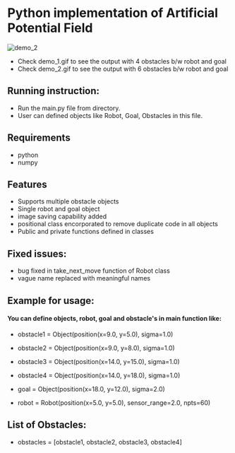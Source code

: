 # Python implementation of Artificial Potential Field

![demo_2](https://user-images.githubusercontent.com/37571161/57884778-ea902280-7842-11e9-809b-c175beb539f3.gif)

- Check demo_1.gif to see the output with 4 obstacles b/w robot and goal
- Check demo_2.gif to see the output with 6 obstacles b/w robot and goal

## Running instruction:
- Run the main.py file from directory. 
- User can defined objects like Robot, Goal, Obstacles in this file.

## Requirements
- python
- numpy

## Features
- Supports multiple obstacle objects 
- Single robot and goal object
- image saving capability added
- positional class encorporated to remove duplicate code in all objects
- Public and private functions defined in classes

## Fixed issues:
- bug fixed in take_next_move function of Robot class
- vague name replaced with meaningful names

## Example for usage: 
#### You can define objects, robot, goal and obstacle's in main function like:
- obstacle1 = Object(position(x=9.0, y=5.0), sigma=1.0)
- obstacle2 = Object(position(x=9.0, y=8.0), sigma=1.0)
- obstacle3 = Object(position(x=14.0, y=15.0), sigma=1.0)
- obstacle4 = Object(position(x=14.0, y=18.0), sigma=1.0)
    
- goal = Object(position(x=18.0, y=12.0), sigma=2.0)

- robot = Robot(position(x=5.0, y=5.0), sensor_range=2.0, npts=60)

## List of Obstacles:
- obstacles = [obstacle1, obstacle2, obstacle3, obstacle4]

